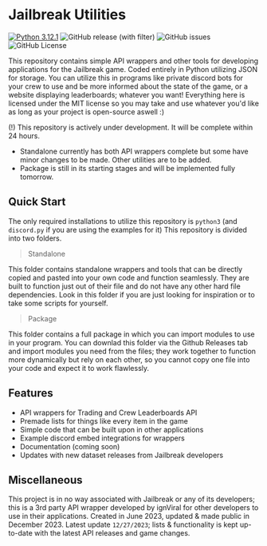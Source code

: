# Jailbreak Utilities
[![Python 3.12.1](https://img.shields.io/badge/python-3.12.1-blue.svg)](https://www.python.org/downloads/release/python-3121/)
![GitHub release (with filter)](https://img.shields.io/github/v/release/ignViralX/JailbreakUtilities)
![GitHub issues](https://img.shields.io/github/issues/ignViralX/JailbreakUtilities)
![GitHub License](https://img.shields.io/github/license/ignViralX/JailbreakUtilities)

This repository contains simple API wrappers and other tools for developing applications for the Jailbreak game. Coded entirely in Python utilizing JSON for storage. You can utilize this in programs like private discord bots for your crew to use and be more informed about the state of the game, or a website displaying leaderboards; whatever you want! Everything here is licensed under the MIT license so you may take and use whatever you'd like as long as your project is open-source aswell :)

(!) This repository is actively under development. It will be complete within 24 hours.
- Standalone currently has both API wrappers complete but some have minor changes to be made. Other utilities are to be added.
- Package is still in its starting stages and will be implemented fully tomorrow.

## Quick Start

The only required installations to utilize this repository is `python3` (and `discord.py` if you are using the examples for it)
This repository is divided into two folders.
> Standalone

This folder contains standalone wrappers and tools that can be directly copied and pasted into your own code and function seamlessly. They are built to function just out of their file and do not have any other hard file dependencies. Look in this folder if you are just looking for inspiration or to take some scripts for yourself.
> Package

This folder contains a full package in which you can import modules to use in your program. You can downlad this folder via the Github Releases tab and import modules you need from the files; they work together to function more dynamically but rely on each other, so you cannot copy one file into your code and expect it to work flawlessly.

## Features

- API wrappers for Trading and Crew Leaderboards API
- Premade lists for things like every item in the game
- Simple code that can be built upon in other applications
- Example discord embed integrations for wrappers
- Documentation (coming soon)
- Updates with new dataset releases from Jailbreak developers

## Miscellaneous

This project is in no way associated with Jailbreak or any of its developers; this is a 3rd party API wrapper developed by ignViral for other developers to use in their applications. Created in June 2023, updated & made public in December 2023. Latest update `12/27/2023`; lists & functionality is kept up-to-date with the latest API releases and game changes.